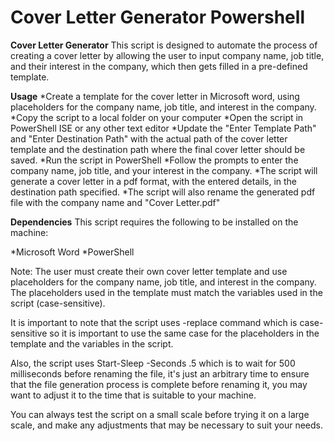 # Cover Letter Generator Powershell

**Cover Letter Generator**
This script is designed to automate the process of creating a cover letter by allowing the user to input company name, job title, and their interest in the company, which then gets filled in a pre-defined template.

**Usage**
*Create a template for the cover letter in Microsoft word, using placeholders for the company name, job title, and interest in the company.
*Copy the script to a local folder on your computer
*Open the script in PowerShell ISE or any other text editor
*Update the "Enter Template Path" and "Enter Destination Path" with the actual path of the cover letter template and the destination path where the final cover letter should be saved.
*Run the script in PowerShell
*Follow the prompts to enter the company name, job title, and your interest in the company.
*The script will generate a cover letter in a pdf format, with the entered details, in the destination path specified.
*The script will also rename the generated pdf file with the company name and "Cover Letter.pdf"

**Dependencies**
This script requires the following to be installed on the machine:

*Microsoft Word
*PowerShell

Note: The user must create their own cover letter template and use placeholders for the company name, job title, and interest in the company. The placeholders used in the template must match the variables used in the script (case-sensitive).

It is important to note that the script uses -replace command which is case-sensitive so it is important to use the same case for the placeholders in the template and the variables in the script.

Also, the script uses Start-Sleep -Seconds .5 which is to wait for 500 milliseconds before renaming the file, it's just an arbitrary time to ensure that the file generation process is complete before renaming it, you may want to adjust it to the time that is suitable to your machine.

You can always test the script on a small scale before trying it on a large scale, and make any adjustments that may be necessary to suit your needs.
